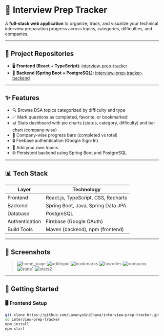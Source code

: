 # 🧠 Interview Prep Tracker

A **full-stack web application** to organize, track, and visualize your technical interview preparation progress across topics, categories, difficulties, and companies.

---

## 🔗 Project Repositories

- 🖥️ **Frontend (React + TypeScript)**: [interview-prep-tracker](https://github.com/LavanyaSriChava/interview-prep-tracker)
- 🔧 **Backend (Spring Boot + PostgreSQL)**: [interview-prep-tracker-backend](https://github.com/LavanyaSriChava/interview-prep-tracker-backend)

---

## ✨ Features

- 🔍 Browse DSA topics categorized by difficulty and type
- ✅ Mark questions as completed, favorite, or bookmarked
- 📊 Stats dashboard with pie charts (status, category, difficulty) and bar chart (company-wise)
- 📶 Company-wise progress bars (completed vs total)
- 🔒 Firebase authentication (Google Sign-In)
- 🎯 Add your own topics
- 🌐 Persistent backend using Spring Boot and PostgreSQL

---

## 📊 Tech Stack

| Layer       | Technology                             |
|-------------|-----------------------------------------|
| Frontend    | React.js, TypeScript, CSS, Recharts     |
| Backend     | Spring Boot, Java, Spring Data JPA      |
| Database    | PostgreSQL                              |
| Authentication | Firebase (Google OAuth)             |
| Build Tools | Maven (backend), npm (frontend)         |

---

## 📸 Screenshots

> ![home_page](https://github.com/user-attachments/assets/5861e8d6-aeec-4231-b95b-af2611cf35c0)
> ![addtopic](https://github.com/user-attachments/assets/eba52a1f-0fc8-40d8-8823-2eaf65f128b7)
> ![bookmarks](https://github.com/user-attachments/assets/7c461f3a-459f-4d56-a4bc-452ae036bf9d)
> ![favorites](https://github.com/user-attachments/assets/301f25f1-403e-4a5d-94f0-c8782df301bf)
> ![company](https://github.com/user-attachments/assets/052ecccc-10be-4ad8-907c-a5a78f9c5506)
> ![stats1](https://github.com/user-attachments/assets/fa635b39-2bb0-4f81-bd93-ea285de30354)
> ![stats2](https://github.com/user-attachments/assets/e3eaeebb-bb8d-4f2e-bc17-b2ad7497c7da)






> 


---

## 🚀 Getting Started

### 🖥️ Frontend Setup

```bash
git clone https://github.com/LavanyaSriChava/interview-prep-tracker.git
cd interview-prep-tracker
npm install
npm start
